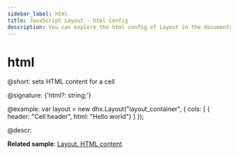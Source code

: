 ```yaml
---
sidebar_label: html
title: JavaScript Layout - html Config 
description: You can explore the html config of Layout in the documentation of the DHTMLX JavaScript UI library. Browse developer guides and API reference, try out code examples and live demos, and download a free 30-day evaluation version of DHTMLX Suite 7.
---
```


# html

@short: sets HTML content for a cell

@signature: {'html?: string;'}

@example:
var layout = new dhx.Layout("layout_container", {
    cols: [
      { header: "Cell header", html: "Hello world"}
    ]
});

@descr:

**Related sample**: [Layout. HTML content](https://snippet.dhtmlx.com/6x76kgyq)

[comment]: # (@related: layout/initialization.md#initialize-layout layout/cell_configuration.md#html-content)
